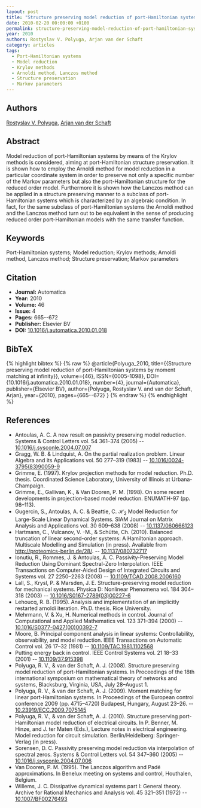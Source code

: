 ```yaml
---
layout: post
title: "Structure preserving model reduction of port-Hamiltonian systems by moment matching at infinity"
date: 2010-02-20 00:00:00 +0100
permalink: structure-preserving-model-reduction-of-port-hamiltonian-systems-by-moment-matching-at-infinity
year: 2010
authors: Rostyslav V. Polyuga, Arjan van der Schaft
category: articles
tags:
  - Port-Hamiltonian systems
  - Model reduction
  - Krylov methods
  - Arnoldi method, Lanczos method
  - Structure preservation
  - Markov parameters
---
```

 
## Authors
[Rostyslav V. Polyuga](authors/rostyslav-v-polyuga), [Arjan van der Schaft](authors/arjan-van-der-schaft)
 
## Abstract
Model reduction of port-Hamiltonian systems by means of the Krylov methods is considered, aiming at port-Hamiltonian structure preservation. It is shown how to employ the Arnoldi method for model reduction in a particular coordinate system in order to preserve not only a specific number of the Markov parameters but also the port-Hamiltonian structure for the reduced order model. Furthermore it is shown how the Lanczos method can be applied in a structure preserving manner to a subclass of port-Hamiltonian systems which is characterized by an algebraic condition. In fact, for the same subclass of port-Hamiltonian systems the Arnoldi method and the Lanczos method turn out to be equivalent in the sense of producing reduced order port-Hamiltonian models with the same transfer function.
 
## Keywords
Port-Hamiltonian systems; Model reduction; Krylov methods; Arnoldi method, Lanczos method; Structure preservation; Markov parameters
 
## Citation
- **Journal:** Automatica
- **Year:** 2010
- **Volume:** 46
- **Issue:** 4
- **Pages:** 665--672
- **Publisher:** Elsevier BV
- **DOI:** [10.1016/j.automatica.2010.01.018](https://doi.org/10.1016/j.automatica.2010.01.018)
 
## BibTeX
{% highlight bibtex %}
{% raw %}
@article{Polyuga_2010,
  title={{Structure preserving model reduction of port-Hamiltonian systems by moment matching at infinity}},
  volume={46},
  ISSN={0005-1098},
  DOI={10.1016/j.automatica.2010.01.018},
  number={4},
  journal={Automatica},
  publisher={Elsevier BV},
  author={Polyuga, Rostyslav V. and van der Schaft, Arjan},
  year={2010},
  pages={665--672}
}
{% endraw %}
{% endhighlight %}
 
## References
- Antoulas, A. C. A new result on passivity preserving model reduction. Systems &amp; Control Letters vol. 54 361–374 (2005) -- [10.1016/j.sysconle.2004.07.007](https://doi.org/10.1016/j.sysconle.2004.07.007)
- Gragg, W. B. & Lindquist, A. On the partial realization problem. Linear Algebra and its Applications vol. 50 277–319 (1983) -- [10.1016/0024-3795(83)90059-9](https://doi.org/10.1016/0024-3795(83)90059-9)
- Grimme, E. (1997). Krylov projection methods for model reduction. Ph.D. thesis. Coordinated Science Laboratory, University of Illinois at Urbana-Champaign.
- Grimme, E., Gallivan, K., & Van Dooren, P. M. (1998). On some recent developments in projection-based model reduction. ENUMATH-97 (pp. 98–113).
- Gugercin, S., Antoulas, A. C. & Beattie, C. $\mathcal{H}_2$ Model Reduction for Large-Scale Linear Dynamical Systems. SIAM Journal on Matrix Analysis and Applications vol. 30 609–638 (2008) -- [10.1137/060666123](https://doi.org/10.1137/060666123)
- Hartmann, C., Vulcanov, V. -M., & Schütte, Ch. (2010). Balanced truncation of linear second-order systems: A Hamiltonian approach. Multiscale Modelling and Simulation (in press). Available from http://proteomics-berlin.de/28/. -- [10.1137/080732717](https://doi.org/10.1137/080732717)
- Ionutiu, R., Rommes, J. & Antoulas, A. C. Passivity-Preserving Model Reduction Using Dominant Spectral-Zero Interpolation. IEEE Transactions on Computer-Aided Design of Integrated Circuits and Systems vol. 27 2250–2263 (2008) -- [10.1109/TCAD.2008.2006160](https://doi.org/10.1109/TCAD.2008.2006160)
- Lall, S., Krysl, P. & Marsden, J. E. Structure-preserving model reduction for mechanical systems. Physica D: Nonlinear Phenomena vol. 184 304–318 (2003) -- [10.1016/S0167-2789(03)00227-6](https://doi.org/10.1016/S0167-2789(03)00227-6)
- Lehoucq, R. B. (1995). Analysis and implementation of an implicitly restarted arnoldi iteration. Ph.D. thesis. Rice University.
- Mehrmann, V. & Xu, H. Numerical methods in control. Journal of Computational and Applied Mathematics vol. 123 371–394 (2000) -- [10.1016/S0377-0427(00)00392-7](https://doi.org/10.1016/S0377-0427(00)00392-7)
- Moore, B. Principal component analysis in linear systems: Controllability, observability, and model reduction. IEEE Transactions on Automatic Control vol. 26 17–32 (1981) -- [10.1109/TAC.1981.1102568](https://doi.org/10.1109/TAC.1981.1102568)
- Putting energy back in control. IEEE Control Systems vol. 21 18–33 (2001) -- [10.1109/37.915398](https://doi.org/10.1109/37.915398)
- Polyuga, R. V., & van der Schaft, A. J. (2008). Structure preserving model reduction of port-Hamiltonian systems. In Proceedings of the 18th international symposium on mathematical theory of networks and systems, Blacksburg, Virginia, USA, July 28–August 1.
- Polyuga, R. V., & van der Schaft, A. J. (2009). Moment matching for linear port-Hamiltonian systems. In Proceedings of the European control conference 2009 (pp. 4715–4720) Budapest, Hungary, August 23–26. -- [10.23919/ECC.2009.7075145](https://doi.org/10.23919/ECC.2009.7075145)
- Polyuga, R. V., & van der Schaft, A. J. (2010). Structure preserving port-Hamiltonian model reduction of electrical circuits. In P. Benner, M. Hinze, and J. ter Maten (Eds.), Lecture notes in electrical engineering. Model reduction for circuit simulation. Berlin/Heidelberg: Springer-Verlag (in press).
- Sorensen, D. C. Passivity preserving model reduction via interpolation of spectral zeros. Systems &amp; Control Letters vol. 54 347–360 (2005) -- [10.1016/j.sysconle.2004.07.006](https://doi.org/10.1016/j.sysconle.2004.07.006)
- Van Dooren, P. M. (1995). The Lanczos algorithm and Padé approximations. In Benelux meeting on systems and control, Houthalen, Belgium.
- Willems, J. C. Dissipative dynamical systems part I: General theory. Archive for Rational Mechanics and Analysis vol. 45 321–351 (1972) -- [10.1007/BF00276493](https://doi.org/10.1007/BF00276493)

